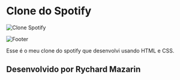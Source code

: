 <h1>Clone do Spotify</h1>

![Clone Spotify](https://user-images.githubusercontent.com/98194579/184312783-864db8c3-5b66-487d-ae92-c9a902400899.png)

![Footer](https://user-images.githubusercontent.com/98194579/184312896-5361018c-b916-4d15-99a5-9837072b4552.png)

<p>Esse é o meu clone do spotify que desenvolvi usando HTML e CSS.</p>

<h2>Desenvolvido por Rychard Mazarin</h2>

